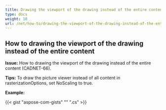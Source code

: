 ```yaml
---
title: Drawing the viewport of the drawing instead of the entire content
type: docs
weight: 10
url: /net/how-to/drawing-the-viewport-of-the-drawing-instead-of-the-entire content/
---
```


## **How to drawing the viewport of the drawing instead of the entire content**

**Issue:** How to drawing the viewport of the drawing instead of the entire content (CADNET-66).

**Tips:** To draw the picture viewer instead of all content in rasterizationOptions, set NoScaling to true.

**Example:**

{{< gist "aspose-com-gists" "" ".cs" >}}